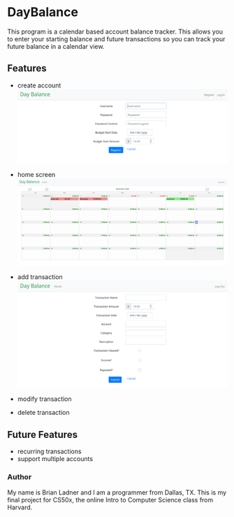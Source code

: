 # DayBalance
This program is a calendar based account balance tracker.  This allows you to
enter your starting balance and future transactions so you can track your
future balance in a calendar view.

## Features

 - create account
 ![](pics/register.png)
 
 - home screen
 ![](pics/home_screen.png)
 
 - add transaction
 ![](pics/add_transaction.png)

 - modify transaction
 - delete transaction


## Future Features

 - recurring transactions
 - support multiple accounts

### Author
My name is Brian Ladner and I am a programmer from Dallas, TX.  This is my
final project for CS50x, the online Intro to Computer Science class from
Harvard.

